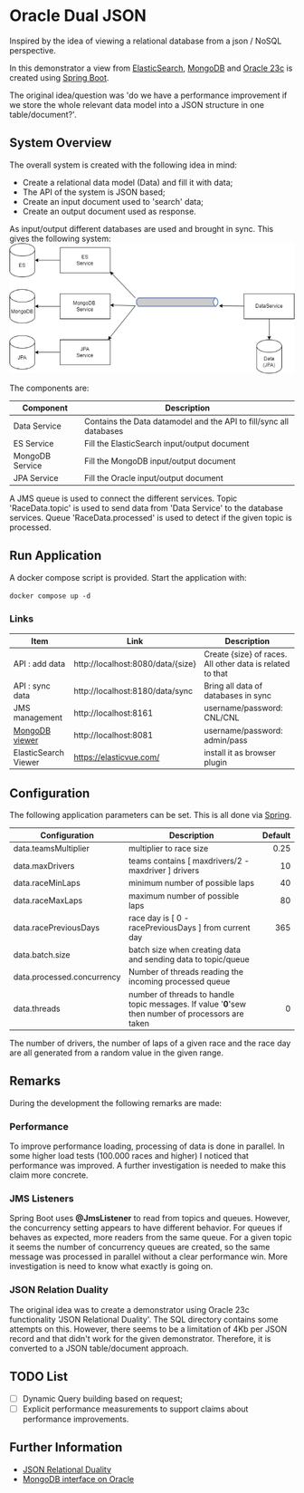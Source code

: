 # Oracle Dual JSON
Inspired by the idea of viewing a relational database from a json / NoSQL perspective.

In this demonstrator a view from [ElasticSearch](https://www.elastic.co/), [MongoDB](https://www.mongodb.com/) 
and [Oracle 23c](https://www.oracle.com/database/free/) is created using [Spring Boot](https://spring.io/projects/spring-boot/).

The original idea/question was 'do we have a performance improvement if we store the whole relevant data model into a JSON structure in one table/document?'.

## System Overview
The overall system is created with the following idea in mind:

- Create a relational data model (Data) and fill it with data;
- The API of the system is JSON based;
- Create an input document used to 'search' data;
- Create an output document used as response.

As input/output different databases are used and brought in sync. This gives the following system:
![System Overview](system-overview.png)

The components are:

| Component       | Description                                                        |
|-----------------|--------------------------------------------------------------------|
| Data Service    | Contains the Data datamodel and the API to fill/sync all databases | 
| ES Service      | Fill the ElasticSearch input/output document                       | 
| MongoDB Service | Fill the MongoDB input/output document                             |                                                 
| JPA Service     | Fill the Oracle input/output document                              | 

A JMS queue is used to connect the different services. Topic 'RaceData.topic' is used to send data from 'Data Service' 
to the database services. Queue 'RaceData.processed' is used to detect if the given topic is processed.

## Run Application

A docker compose script is provided. Start the application with:

``docker compose up -d``

### Links

| Item                                                     | Link                              | Description                                               |
|----------------------------------------------------------|-----------------------------------|-----------------------------------------------------------|
| API : add data                                           | http://localhost:8080/data/{size} | Create {size} of races. All other data is related to that |
| API : sync data                                          | http://localhost:8180/data/sync   | Bring all data of databases in sync                       |
| JMS management                                           | http://localhost:8161             | username/password: CNL/CNL                                |
| [MongoDB viewer](https://hub.docker.com/_/mongo-express) | http://localhost:8081             | username/password: admin/pass                             | 
| ElasticSearch Viewer                                     | https://elasticvue.com/           | install it as browser plugin                              |

## Configuration
The following application parameters can be set. This is all done via [Spring](https://docs.spring.io/spring-boot/docs/current/reference/html/features.html#features.external-config).

| Configuration              | Description                                                                                         | Default |
|----------------------------|-----------------------------------------------------------------------------------------------------|--------:|
| data.teamsMultiplier       | multiplier to race size                                                                             |    0.25 |
| data.maxDrivers            | teams contains [ maxdrivers/2 - maxdriver ] drivers                                                 |      10 |
| data.raceMinLaps           | minimum number of possible laps                                                                     |      40 |
| data.raceMaxLaps           | maximum number of possible laps                                                                     |      80 |
| data.racePreviousDays      | race day is [ 0 - racePreviousDays ] from current day                                               |     365 |
| data.batch.size            | batch size when creating data and sending data to topic/queue                                       |         |
| data.processed.concurrency | Number of threads reading the incoming processed queue                                              |         |
| data.threads               | number of threads to handle topic messages. If value '**0**'sew then number of processors are taken |       0 |

The number of drivers, the number of laps of a given race and the race day are all generated from a random value in the given range.

## Remarks
During the development the following remarks are made:

### Performance
To improve performance loading, processing of data is done in parallel. In some higher load tests (100.000 races and higher) 
I noticed that performance was improved. A further investigation is needed to make this claim more concrete.

### JMS Listeners
Spring Boot uses **@JmsListener** to read from topics and queues. However, the concurrency setting appears to have different behavior. 
For queues if behaves as expected, more readers from the same queue. 
For a given topic it seems  the number of concurrency queues are created, so the same message was processed in parallel without a clear performance win. 
More investigation is need to know what exactly is going on.  

### JSON Relation Duality
The original idea was to create a demonstrator using Oracle 23c functionality 'JSON Relational Duality'. 
The SQL directory contains some attempts on this. However, there seems to be a limitation of 4Kb per JSON record 
and that didn't work for the given demonstrator. Therefore, it is converted to a JSON table/document approach.

## TODO List
- [ ] Dynamic Query building based on request;
- [ ] Explicit performance measurements to support claims about performance improvements.

## Further Information
- [JSON Relational Duality](https://github.com/oracle-samples/oracle-db-examples/blob/main/json-relational-duality/DualityViewTutorial.sql)
- [MongoDB interface on Oracle](https://blogs.oracle.com/database/post/installing-database-api-for-mongodb-for-any-oracle-database)
